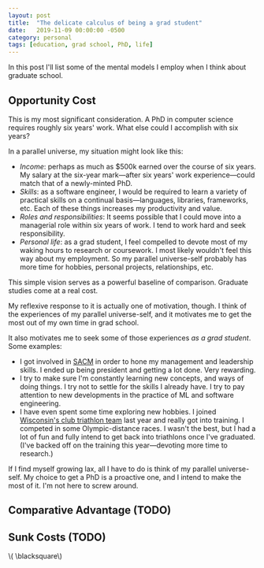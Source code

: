 ```yaml
---
layout: post
title:  "The delicate calculus of being a grad student"
date:   2019-11-09 00:00:00 -0500
category: personal 
tags: [education, grad school, PhD, life] 
---
```


In this post I'll list some of the mental models I employ when I think about graduate school.

## Opportunity Cost

This is my most significant consideration.
A PhD in computer science requires roughly six years' work. 
What else could I accomplish with six years?

In a parallel universe, my situation might look like this: 

- _Income_: perhaps as much as $500k earned over the course of six years.
            My salary at the six-year mark&mdash;after six years' work experience&mdash;could match 
            that of a newly-minted PhD.
- _Skills_: as a software engineer, I would be required to learn a variety
    of practical skills on a continual basis&mdash;languages, libraries, frameworks, etc. 
    Each of these things increases my productivity and value.
- _Roles and responsibilities_: It seems possible that I could move into
    a managerial role within six years of work. I tend to work hard and seek responsibility.
- _Personal life_: as a grad student, I feel compelled to devote most of my 
   waking hours to research or coursework. I most likely wouldn't feel this way about
   my employment. So my parallel universe-self probably has more time for hobbies, 
   personal projects, relationships, etc.

This simple vision serves as a powerful baseline of comparison.
Graduate studies come at a real cost.

My reflexive response to it is actually one of motivation, though.
I think of the experiences of my parallel universe-self,
and it motivates me to get the most out of my own time in grad school.

It also motivates me to seek some of those experiences _as a grad student_.
Some examples: 

* I got involved in [SACM](https://sacm.cs.wisc.edu/) in order to hone my management and leadership skills.
  I ended up being president and getting a lot done. Very rewarding.
* I try to make sure I'm constantly learning new concepts, and ways of doing things.
  I try not to settle for the skills I already have. 
  I try to pay attention to new developments in the practice of ML and software engineering.
* I have even spent some time exploring new hobbies.
  I joined [Wisconsin's club triathlon team](https://www.facebook.com/WisconsinTriTeam/) last year and really got into training.
  I competed in some Olympic-distance races.
  I wasn't the best, but I had a lot of fun and fully intend to get back into triathlons once I've graduated.
  (I've backed off on the training this year&mdash;devoting more time to research.)

If I find myself growing lax, all I have to do is think of my parallel universe-self.
My choice to get a PhD is a proactive one, and I intend to make the most of it.
I'm not here to screw around.

## Comparative Advantage (TODO)

## Sunk Costs (TODO)


\\( \blacksquare\\)  

